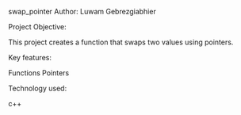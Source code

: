 swap_pointer
Author: Luwam Gebrezgiabhier

Project Objective:

This project creates a function that swaps two values using pointers.

Key features:

Functions Pointers

Technology used:

c++
